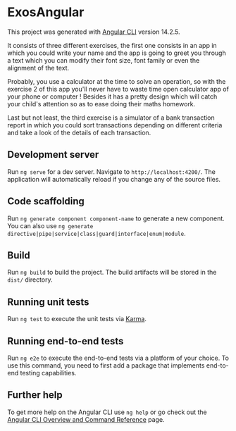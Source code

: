 # ExosAngular

This project was generated with [Angular CLI](https://github.com/angular/angular-cli) version 14.2.5.

It consists of three different exercises, the first one consists in an app in which you could write your name and the app is going to greet you through a text which you can modify their font size, font family or even the alignment of the text.

Probably, you use a calculator at the time to solve an operation, so with the exercise 2 of this app you'll never have to waste time open calculator app of your phone or computer ! Besides it has a pretty design which will catch your child's attention so as to ease doing their maths homework.

Last but not least, the third exercise is a simulator of a bank transaction report in which you could sort transactions depending on different criteria and take a look of the details of each transaction.

## Development server

Run `ng serve` for a dev server. Navigate to `http://localhost:4200/`. The application will automatically reload if you change any of the source files.

## Code scaffolding

Run `ng generate component component-name` to generate a new component. You can also use `ng generate directive|pipe|service|class|guard|interface|enum|module`.

## Build

Run `ng build` to build the project. The build artifacts will be stored in the `dist/` directory.

## Running unit tests

Run `ng test` to execute the unit tests via [Karma](https://karma-runner.github.io).

## Running end-to-end tests

Run `ng e2e` to execute the end-to-end tests via a platform of your choice. To use this command, you need to first add a package that implements end-to-end testing capabilities.

## Further help

To get more help on the Angular CLI use `ng help` or go check out the [Angular CLI Overview and Command Reference](https://angular.io/cli) page.
